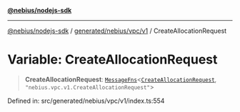 [**@nebius/nodejs-sdk**](../../../../../README.md)

---

[@nebius/nodejs-sdk](../../../../../README.md) / [generated/nebius/vpc/v1](../README.md) / CreateAllocationRequest

# Variable: CreateAllocationRequest

> **CreateAllocationRequest**: [`MessageFns`](../../../../../runtime/protos/core/interfaces/MessageFns.md)\<[`CreateAllocationRequest`](../interfaces/CreateAllocationRequest.md), `"nebius.vpc.v1.CreateAllocationRequest"`\>

Defined in: src/generated/nebius/vpc/v1/index.ts:554
